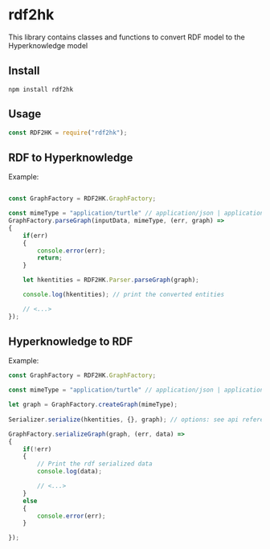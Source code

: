 # rdf2hk
This library contains classes and functions to convert RDF model to the Hyperknowledge model

## Install

```
npm install rdf2hk
```

## Usage

```js
const RDF2HK = require("rdf2hk");
```

## RDF to Hyperknowledge 

Example: 
```js

const GraphFactory = RDF2HK.GraphFactory;

const mimeType = "application/turtle" // application/json | application/n-triples | application/n-quads | application/trig | application/turtle | application/rdf+xml
GraphFactory.parseGraph(inputData, mimeType, (err, graph) =>
{
	if(err)
	{
		console.error(err);
		return;
	}

	let hkentities = RDF2HK.Parser.parseGraph(graph);

	console.log(hkentities); // print the converted entities

	// <...>
}); 

```

## Hyperknowledge to RDF

Example: 
```js
const GraphFactory = RDF2HK.GraphFactory;

const mimeType = "application/turtle" // application/json | application/n-triples | application/n-quads | application/trig | application/turtle | application/rdf+xml

let graph = GraphFactory.createGraph(mimeType);
    
Serializer.serialize(hkentities, {}, graph); // options: see api reference

GraphFactory.serializeGraph(graph, (err, data) =>
{
	if(!err)
	{
		// Print the rdf serialized data
		console.log(data);

		// <...>
	}
	else
	{
		console.error(err);
	}

});
```